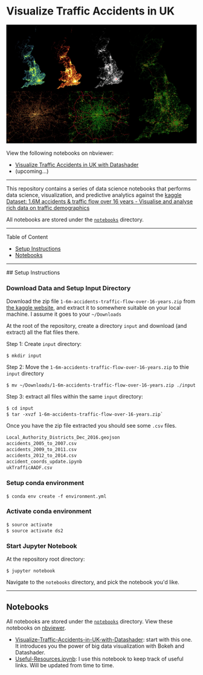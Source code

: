 # Visualize Traffic Accidents in UK

![datashader-uk-traffic-banner.jpg](assets/images/datashader-uk-traffic-banner.jpg)

View the following notebooks on nbviewer:

- [Visualize Traffic Accidents in UK with Datashader](https://nbviewer.jupyter.org/github/Atlas7/visualize-traffic-accidents-in-uk/blob/master/notebooks/Visualize-Traffic-Accidents-in-UK-with-Datashader.ipynb#)
- (upcoming...)

---

This repository contains a series of data science notebooks that performs data science, visualization, and predictive analytics against the [kaggle Dataset: 1.6M accidents & traffic flow over 16 years - Visualise and analyse rich data on traffic demographics](https://www.kaggle.com/daveianhickey/2000-16-traffic-flow-england-scotland-wales/version/10)

All notebooks are stored under the [`notebooks`](./notebooks) directory.

---

Table of Content

- [Setup Instructions](#Setup-Instructions)
- [Notebooks](#Notebooks)

---

<a id="Setup-Instructions"></a>
## Setup Instructions

### Download Data and Setup Input Directory

Download the zip file `1-6m-accidents-traffic-flow-over-16-years.zip` from [the kaggle website](https://www.kaggle.com/daveianhickey/2000-16-traffic-flow-england-scotland-wales/data),
 and extract it to somewhere suitable on your local machine. I assume it goes to your `~/Downloads`

At the root of the repository, create a directory `input` and download (and extract) all the flat files there.

Step 1: Create `input` directory:

```
$ mkdir input
```

Step 2: Move the `1-6m-accidents-traffic-flow-over-16-years.zip` to thie `input` directory

```
$ mv ~/Downloads/1-6m-accidents-traffic-flow-over-16-years.zip ./input
```

Step 3: extract all files within the same `input` directory:

```
$ cd input
$ tar -xvzf 1-6m-accidents-traffic-flow-over-16-years.zip`
```

Once you have the zip file extracted you should see some `.csv` files.

```
Local_Authority_Districts_Dec_2016.geojson
accidents_2005_to_2007.csv
accidents_2009_to_2011.csv
accidents_2012_to_2014.csv
accident_coords_update.ipynb
ukTrafficAADF.csv
```

### Setup conda environment

```
$ conda env create -f environment.yml
```

### Activate conda environment

```
$ source activate
$ source activate ds2
```

### Start Jupyter Notebook

At the repository root directory:

```
$ jupyter notebook
```

Navigate to the `notebooks` directory, and pick the notebook you'd like.

---

<a id="Notebooks"></a>
## Notebooks

All notebooks are stored under the [`notebooks`](./notebooks) directory. View these notebooks on [nbviewer](https://nbviewer.jupyter.org/).

- [Visualize-Traffic-Accidents-in-UK-with-Datashader](.https://nbviewer.jupyter.org/github/Atlas7/visualize-traffic-accidents-in-uk/blob/master/notebooks/Visualize-Traffic-Accidents-in-UK-with-Datashader.ipynb#): start with this one. It introduces you the power of big data visualization with Bokeh and Datashader.
- [Useful-Resources.ipynb](https://nbviewer.jupyter.org/github/Atlas7/visualize-traffic-accidents-in-uk/blob/master/notebooks/Useful-Resources.ipynb#): I use this notebook to keep track of useful links. Will be updated from time to time.

